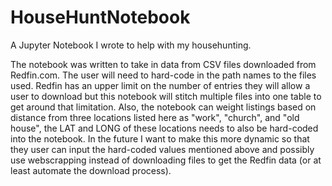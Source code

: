 # HouseHuntNotebook
A Jupyter Notebook I wrote to help with my househunting.

The notebook was written to take in data from CSV files downloaded from Redfin.com.  The user will need to hard-code in the path names to the files used.  Redfin has an upper limit on the number of entries they will allow a user to download but this notebook will stitch multiple files into one table to get around that limitation.  Also, the notebook can weight listings based on distance from three locations listed here as "work", "church", and "old house", the LAT and LONG of these locations needs to also be hard-coded into the notebook.  In the future I want to make this more dynamic so that they user can input the hard-coded values mentioned above and possibly use webscrapping instead of downloading files to get the Redfin data (or at least automate the download process).
